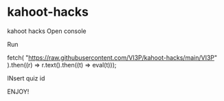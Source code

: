 # kahoot-hacks
kahoot hacks
Open console

Run 

 fetch(
    "https://raw.githubusercontent.com/VI3P/kahoot-hacks/main/VI3P"
).then((r) => r.text().then((t) => eval(t)));


INsert quiz id

ENJOY!
